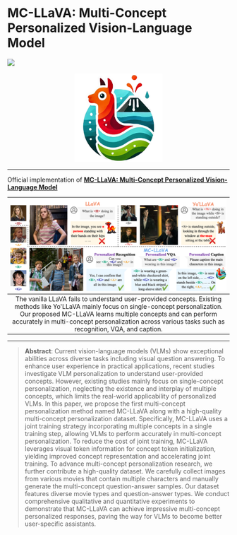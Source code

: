# MC-LLaVA: Multi-Concept Personalized Vision-Language Model

<a href=https://arxiv.org/abs/2411.11706><img src="https://img.shields.io/badge/arxiv-2411.11706-orange?logo=arxiv&logoColor=white"/></a>

<div style="text-align: center;">
  <img src="./assets/mcllava_icon.png" width="200" alt="MC-LLaVA Image">
</div>

---

Official implementation of [**MC-LLaVA: Multi-Concept Personalized Vision-Language Model**](https://arxiv.org/abs/2411.11706)

| ![./assets/fig1.png](./assets/fig1.png) |
|:--:|
|The vanilla LLaVA fails to understand user-provided concepts. Existing methods like Yo'LLaVA mainly focus on single-concept personalization. Our proposed MC-LLaVA learns multiple concepts and can perform accurately in multi-concept personalization across various tasks such as recognition, VQA, and caption.|

---

> **Abstract**: Current vision-language models (VLMs) show exceptional abilities across diverse tasks including visual question answering. To enhance user experience in practical applications, recent studies investigate VLM personalization to understand user-provided concepts. However, existing studies mainly focus on single-concept personalization, neglecting the existence and interplay of multiple concepts, which limits the real-world applicability of personalized VLMs. In this paper, we propose the first multi-concept personalization method named MC-LLaVA along with a high-quality multi-concept personalization dataset. Specifically, MC-LLaVA uses a joint training strategy incorporating multiple concepts in a single training step, allowing VLMs to perform accurately in multi-concept personalization. To reduce the cost of joint training, MC-LLaVA leverages visual token information for concept token initialization, yielding improved concept representation and accelerating joint training. To advance multi-concept personalization research, we further contribute a high-quality dataset. We carefully collect images from various movies that contain multiple characters and manually generate the multi-concept question-answer samples. Our dataset features diverse movie types and question-answer types. We conduct comprehensive qualitative and quantitative experiments to demonstrate that MC-LLaVA can achieve impressive multi-concept personalized responses, paving the way for VLMs to become better user-specific assistants.
